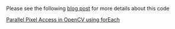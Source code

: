 Please see the following [blog post](https://www.learnopencv.com/parallel-pixel-access-in-opencv-using-foreach/) for more details about this code

[Parallel Pixel Access in OpenCV using forEach](https://www.learnopencv.com/parallel-pixel-access-in-opencv-using-foreach/)
